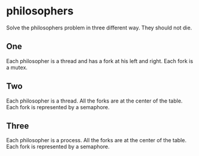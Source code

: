 # philosophers

Solve the philosophers problem in three different way.
They should not die.

## One

Each philosopher is a thread and has a fork at his left and right. Each fork is a mutex.

## Two

Each philosopher is a thread. All the forks are at the center of the table. Each fork is represented by a semaphore.

## Three

Each philosopher is a process. All the forks are at the center of the table. Each fork is represented by a semaphore.